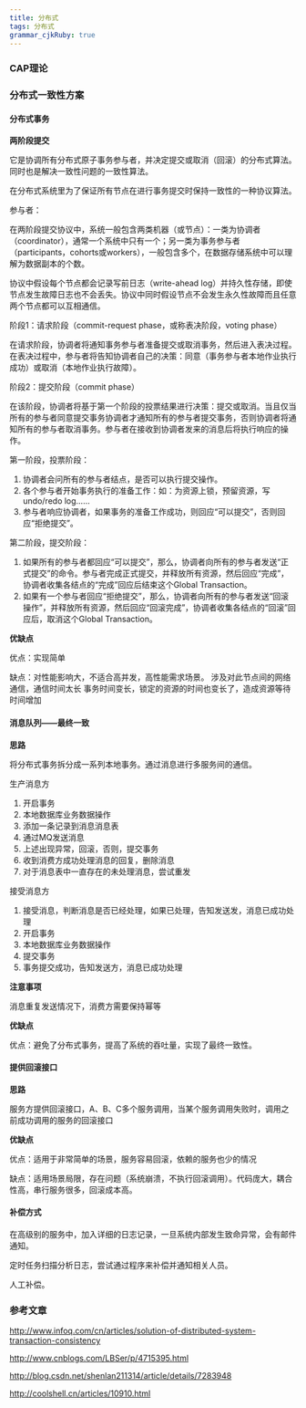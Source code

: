 ```yaml
---
title: 分布式
tags: 分布式
grammar_cjkRuby: true
---
```



### CAP理论

### 分布式一致性方案

#### 分布式事务

**两阶段提交**

它是协调所有分布式原子事务参与者，并决定提交或取消（回滚）的分布式算法。同时也是解决一致性问题的一致性算法。

在分布式系统里为了保证所有节点在进行事务提交时保持一致性的一种协议算法。

参与者：

在两阶段提交协议中，系统一般包含两类机器（或节点）：一类为协调者（coordinator），通常一个系统中只有一个；另一类为事务参与者（participants，cohorts或workers），一般包含多个，在数据存储系统中可以理解为数据副本的个数。

协议中假设每个节点都会记录写前日志（write-ahead log）并持久性存储，即使节点发生故障日志也不会丢失。协议中同时假设节点不会发生永久性故障而且任意两个节点都可以互相通信。

阶段1：请求阶段（commit-request phase，或称表决阶段，voting phase）

在请求阶段，协调者将通知事务参与者准备提交或取消事务，然后进入表决过程。在表决过程中，参与者将告知协调者自己的决策：同意（事务参与者本地作业执行成功）或取消（本地作业执行故障）。

阶段2：提交阶段（commit phase）

在该阶段，协调者将基于第一个阶段的投票结果进行决策：提交或取消。当且仅当所有的参与者同意提交事务协调者才通知所有的参与者提交事务，否则协调者将通知所有的参与者取消事务。参与者在接收到协调者发来的消息后将执行响应的操作。


第一阶段，投票阶段：

1. 协调者会问所有的参与者结点，是否可以执行提交操作。
2. 各个参与者开始事务执行的准备工作：如：为资源上锁，预留资源，写undo/redo log……
3. 参与者响应协调者，如果事务的准备工作成功，则回应“可以提交”，否则回应“拒绝提交”。

第二阶段，提交阶段：

1. 如果所有的参与者都回应“可以提交”，那么，协调者向所有的参与者发送“正式提交”的命令。参与者完成正式提交，并释放所有资源，然后回应“完成”，协调者收集各结点的“完成”回应后结束这个Global Transaction。
2. 如果有一个参与者回应“拒绝提交”，那么，协调者向所有的参与者发送“回滚操作”，并释放所有资源，然后回应“回滚完成”，协调者收集各结点的“回滚”回应后，取消这个Global Transaction。

**优缺点**

优点：实现简单

缺点：对性能影响大，不适合高并发，高性能需求场景。
涉及对此节点间的网络通信，通信时间太长
事务时间变长，锁定的资源的时间也变长了，造成资源等待时间增加


#### 消息队列——最终一致

**思路**

将分布式事务拆分成一系列本地事务。通过消息进行多服务间的通信。

生产消息方
1. 开启事务
2. 本地数据库业务数据操作
3. 添加一条记录到消息消息表
4. 通过MQ发送消息
5. 上述出现异常，回滚，否则，提交事务
6. 收到消费方成功处理消息的回复，删除消息
7. 对于消息表中一直存在的未处理消息，尝试重发

接受消息方
1. 接受消息，判断消息是否已经处理，如果已处理，告知发送发，消息已成功处理
2. 开启事务
3. 本地数据库业务数据操作
4. 提交事务
5. 事务提交成功，告知发送方，消息已成功处理

**注意事项**

消息重复发送情况下，消费方需要保持幂等

**优缺点**

优点：避免了分布式事务，提高了系统的吞吐量，实现了最终一致性。


#### 提供回滚接口

**思路**

服务方提供回滚接口，A、B、C多个服务调用，当某个服务调用失败时，调用之前成功调用的服务的回滚接口

**优缺点**

优点：适用于非常简单的场景，服务容易回滚，依赖的服务也少的情况

缺点：适用场景局限，存在问题（系统崩溃，不执行回滚调用）。代码庞大，耦合性高，串行服务很多，回滚成本高。

#### 补偿方式

在高级别的服务中，加入详细的日志记录，一旦系统内部发生致命异常，会有邮件通知。

定时任务扫描分析日志，尝试通过程序来补偿并通知相关人员。

人工补偿。

### 参考文章

http://www.infoq.com/cn/articles/solution-of-distributed-system-transaction-consistency

http://www.cnblogs.com/LBSer/p/4715395.html

http://blog.csdn.net/shenlan211314/article/details/7283948

http://coolshell.cn/articles/10910.html


